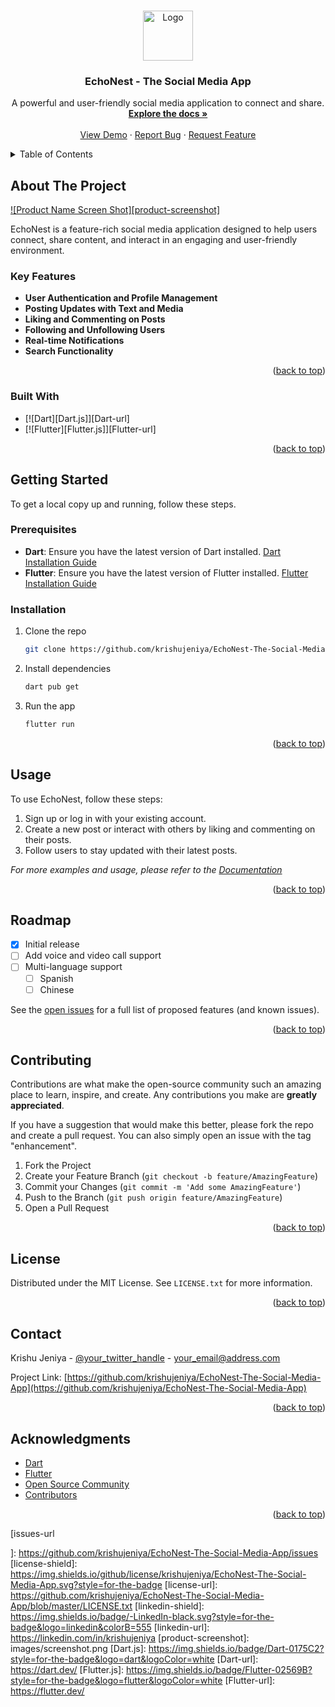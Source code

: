 <a id="readme-top"></a>






<!-- PROJECT LOGO -->
<br />
<div align="center">
  <a href="https://github.com/krishujeniya/EchoNest-The-Social-Media-App">
    <img src="images/logo.png" alt="Logo" width="80" height="80">
  </a>

  <h3 align="center">EchoNest - The Social Media App</h3>

  <p align="center">
    A powerful and user-friendly social media application to connect and share.
    <br />
    <a href="https://github.com/krishujeniya/EchoNest-The-Social-Media-App"><strong>Explore the docs »</strong></a>
    <br />
    <br />
    <a href="https://github.com/krishujeniya/EchoNest-The-Social-Media-App">View Demo</a>
    ·
    <a href="https://github.com/krishujeniya/EchoNest-The-Social-Media-App/issues">Report Bug</a>
    ·
    <a href="https://github.com/krishujeniya/EchoNest-The-Social-Media-App/issues">Request Feature</a>
  </p>
</div>

<!-- TABLE OF CONTENTS -->
<details>
  <summary>Table of Contents</summary>
  <ol>
    <li>
      <a href="#about-the-project">About The Project</a>
      <ul>
        <li><a href="#built-with">Built With</a></li>
      </ul>
    </li>
    <li>
      <a href="#getting-started">Getting Started</a>
      <ul>
        <li><a href="#prerequisites">Prerequisites</a></li>
        <li><a href="#installation">Installation</a></li>
      </ul>
    </li>
    <li><a href="#usage">Usage</a></li>
    <li><a href="#roadmap">Roadmap</a></li>
    <li><a href="#contributing">Contributing</a></li>
    <li><a href="#license">License</a></li>
    <li><a href="#contact">Contact</a></li>
    <li><a href="#acknowledgments">Acknowledgments</a></li>
  </ol>
</details>

<!-- ABOUT THE PROJECT -->
## About The Project

[![Product Name Screen Shot][product-screenshot]](https://example.com)

EchoNest is a feature-rich social media application designed to help users connect, share content, and interact in an engaging and user-friendly environment.

### Key Features

- **User Authentication and Profile Management**
- **Posting Updates with Text and Media**
- **Liking and Commenting on Posts**
- **Following and Unfollowing Users**
- **Real-time Notifications**
- **Search Functionality**

<p align="right">(<a href="#readme-top">back to top</a>)</p>

### Built With

* [![Dart][Dart.js]][Dart-url]
* [![Flutter][Flutter.js]][Flutter-url]

<p align="right">(<a href="#readme-top">back to top</a>)</p>

<!-- GETTING STARTED -->
## Getting Started

To get a local copy up and running, follow these steps.

### Prerequisites

- **Dart**: Ensure you have the latest version of Dart installed. [Dart Installation Guide](https://dart.dev/get-dart)
- **Flutter**: Ensure you have the latest version of Flutter installed. [Flutter Installation Guide](https://flutter.dev/docs/get-started/install)

### Installation

1. Clone the repo
   ```sh
   git clone https://github.com/krishujeniya/EchoNest-The-Social-Media-App.git
   ```
2. Install dependencies
   ```sh
   dart pub get
   ```
3. Run the app
   ```sh
   flutter run
   ```

<p align="right">(<a href="#readme-top">back to top</a>)</p>

<!-- USAGE EXAMPLES -->
## Usage

To use EchoNest, follow these steps:

1. Sign up or log in with your existing account.
2. Create a new post or interact with others by liking and commenting on their posts.
3. Follow users to stay updated with their latest posts.

_For more examples and usage, please refer to the [Documentation](https://github.com/krishujeniya/EchoNest-The-Social-Media-App/wiki)_

<p align="right">(<a href="#readme-top">back to top</a>)</p>

<!-- ROADMAP -->
## Roadmap

- [x] Initial release
- [ ] Add voice and video call support
- [ ] Multi-language support
  - [ ] Spanish
  - [ ] Chinese

See the [open issues](https://github.com/krishujeniya/EchoNest-The-Social-Media-App/issues) for a full list of proposed features (and known issues).

<p align="right">(<a href="#readme-top">back to top</a>)</p>

<!-- CONTRIBUTING -->
## Contributing

Contributions are what make the open-source community such an amazing place to learn, inspire, and create. Any contributions you make are **greatly appreciated**.

If you have a suggestion that would make this better, please fork the repo and create a pull request. You can also simply open an issue with the tag "enhancement".

1. Fork the Project
2. Create your Feature Branch (`git checkout -b feature/AmazingFeature`)
3. Commit your Changes (`git commit -m 'Add some AmazingFeature'`)
4. Push to the Branch (`git push origin feature/AmazingFeature`)
5. Open a Pull Request

<p align="right">(<a href="#readme-top">back to top</a>)</p>

<!-- LICENSE -->
## License

Distributed under the MIT License. See `LICENSE.txt` for more information.

<p align="right">(<a href="#readme-top">back to top</a>)</p>

<!-- CONTACT -->
## Contact

Krishu Jeniya - [@your_twitter_handle](https://twitter.com/your_twitter_handle) - your_email@address.com

Project Link: [https://github.com/krishujeniya/EchoNest-The-Social-Media-App](https://github.com/krishujeniya/EchoNest-The-Social-Media-App)

<p align="right">(<a href="#readme-top">back to top</a>)</p>

<!-- ACKNOWLEDGMENTS -->
## Acknowledgments

* [Dart](https://dart.dev/)
* [Flutter](https://flutter.dev/)
* [Open Source Community](https://opensource.org/)
* [Contributors](https://github.com/krishujeniya/EchoNest-The-Social-Media-App/graphs/contributors)

<p align="right">(<a href="#readme-top">back to top</a>)</p>

<!-- MARKDOWN LINKS & IMAGES -->
<!-- https://www.markdownguide.org/basic-syntax/#reference-style-links -->
[contributors-shield]: https://img.shields.io/github/contributors/krishujeniya/EchoNest-The-Social-Media-App.svg?style=for-the-badge
[contributors-url]: https://github.com/krishujeniya/EchoNest-The-Social-Media-App/graphs/contributors
[forks-shield]: https://img.shields.io/github/forks/krishujeniya/EchoNest-The-Social-Media-App.svg?style=for-the-badge
[forks-url]: https://github.com/krishujeniya/EchoNest-The-Social-Media-App/network/members
[stars-shield]: https://img.shields.io/github/stars/krishujeniya/EchoNest-The-Social-Media-App.svg?style=for-the-badge
[stars-url]: https://github.com/krishujeniya/EchoNest-The-Social-Media-App/stargazers
[issues-shield]: https://img.shields.io/github/issues/krishujeniya/EchoNest-The-Social-Media-App.svg?style=for-the-badge
[issues-url

]: https://github.com/krishujeniya/EchoNest-The-Social-Media-App/issues
[license-shield]: https://img.shields.io/github/license/krishujeniya/EchoNest-The-Social-Media-App.svg?style=for-the-badge
[license-url]: https://github.com/krishujeniya/EchoNest-The-Social-Media-App/blob/master/LICENSE.txt
[linkedin-shield]: https://img.shields.io/badge/-LinkedIn-black.svg?style=for-the-badge&logo=linkedin&colorB=555
[linkedin-url]: https://linkedin.com/in/krishujeniya
[product-screenshot]: images/screenshot.png
[Dart.js]: https://img.shields.io/badge/Dart-0175C2?style=for-the-badge&logo=dart&logoColor=white
[Dart-url]: https://dart.dev/
[Flutter.js]: https://img.shields.io/badge/Flutter-02569B?style=for-the-badge&logo=flutter&logoColor=white
[Flutter-url]: https://flutter.dev/
